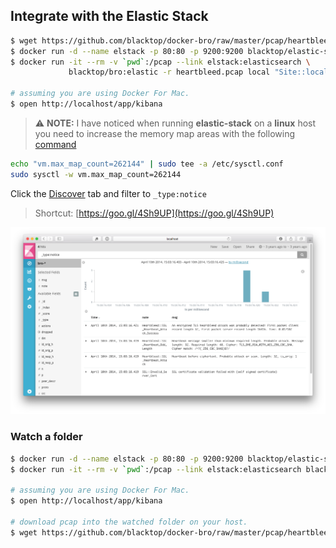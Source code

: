 Integrate with the Elastic Stack
--------------------------------

```bash
$ wget https://github.com/blacktop/docker-bro/raw/master/pcap/heartbleed.pcap
$ docker run -d --name elstack -p 80:80 -p 9200:9200 blacktop/elastic-stack
$ docker run -it --rm -v `pwd`:/pcap --link elstack:elasticsearch \
             blacktop/bro:elastic -r heartbleed.pcap local "Site::local_nets += { 192.168.11.0/24 }"

# assuming you are using Docker For Mac.             
$ open http://localhost/app/kibana  
```

> :warning: **NOTE:** I have noticed when running **elastic-stack** on a **linux** host you need to increase the memory map areas with the following [command](https://www.elastic.co/guide/en/elasticsearch/reference/current/docker.html#docker-cli-run-prod-mode)

```bash
echo "vm.max_map_count=262144" | sudo tee -a /etc/sysctl.conf
sudo sysctl -w vm.max_map_count=262144
```

<!-- Configure the Bro index pattern

![index](imgs/index.png) -->

Click the [Discover](http://localhost/app/kibana#/discover) tab and filter to `_type:notice`

> Shortcut: [https://goo.gl/4Sh9UP](https://goo.gl/4Sh9UP)

![notice](imgs/notice.png)

### Watch a folder

```bash
$ docker run -d --name elstack -p 80:80 -p 9200:9200 blacktop/elastic-stack
$ docker run -it --rm -v `pwd`:/pcap --link elstack:elasticsearch blacktop/bro:elastic bro-watch

# assuming you are using Docker For Mac.             
$ open http://localhost/app/kibana

# download pcap into the watched folder on your host.  
$ wget https://github.com/blacktop/docker-bro/raw/master/pcap/heartbleed.pcap
```
